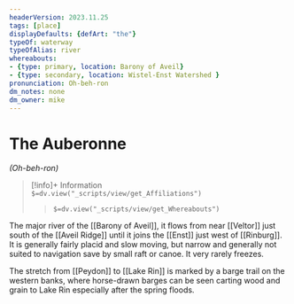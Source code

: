 ```yaml
---
headerVersion: 2023.11.25
tags: [place]
displayDefaults: {defArt: "the"}
typeOf: waterway
typeOfAlias: river
whereabouts: 
- {type: primary, location: Barony of Aveil}
- {type: secondary, location: Wistel-Enst Watershed }
pronunciation: Oh-beh-ron
dm_notes: none
dm_owner: mike
---
```

# The Auberonne
*(Oh-beh-ron)*
>[!info]+ Information  
> `$=dv.view("_scripts/view/get_Affiliations")`  
>> `$=dv.view("_scripts/view/get_Whereabouts")`

The major river of the [[Barony of Aveil]], it flows from near [[Veltor]] just south of the [[Aveil Ridge]] until it joins the [[Enst]] just west of [[Rinburg]]. It is generally fairly placid and slow moving, but narrow and generally not suited to navigation save by small raft or canoe. It very rarely freezes. 

The stretch from [[Peydon]] to [[Lake Rin]] is marked by a barge trail on the western banks, where horse-drawn barges can be seen carting wood and grain to Lake Rin especially after the spring floods. 
